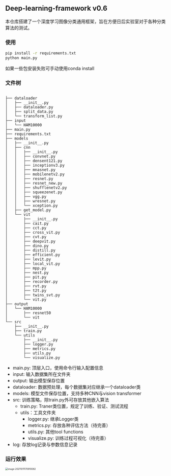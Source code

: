 ## Deep-learning-framework v0.6

本仓库搭建了一个深度学习图像分类通用框架，旨在方便日后实验室对于各种分类算法的测试。

### 使用

```bash
pip install -r requirements.txt
python main.py
```

如果一些包安装失败可手动使用conda install

### 文件树

```

├── dataloader
│   ├── __init__.py
│   ├── dataloader.py
│   ├── split_data.py
│   └── transform_list.py
├── input
│   └── HAM10000
├── main.py
├── requirements.txt
├── models
│   ├── __init__.py
│   ├── cnn
│   │   ├── __init__.py
│   │   ├── convnet.py
│   │   ├── densent121.py
│   │   ├── inceptionv3.py
│   │   ├── mnasnet.py
│   │   ├── mobilenetv2.py
│   │   ├── resnet.py
│   │   ├── resnet_new.py
│   │   ├── shufflenetv2.py
│   │   ├── squeezenet.py
│   │   ├── vgg.py
│   │   ├── wresnet.py
│   │   └── xception.py
│   ├── get_model.py
│   └── vit
│       ├── __init__.py
│       ├── cait.py
│       ├── cct.py
│       ├── cross_vit.py
│       ├── cvt.py
│       ├── deepvit.py
│       ├── dino.py
│       ├── distill.py
│       ├── efficient.py
│       ├── levit.py
│       ├── local_vit.py
│       ├── mpp.py
│       ├── nest.py
│       ├── pit.py
│       ├── recorder.py
│       ├── rvt.py
│       ├── t2t.py
│       ├── twins_svt.py
│       └── vit.py
├── output
│   └── HAM10000
│       ├── resnet50
│       └── vit
└── src
    ├── __init__.py
    ├── train.py
    └── utils
        ├── __init__.py
        ├── logger.py
        ├── metrics.py
        ├── utils.py
        └── visualize.py
```

- main.py: 顶层入口，使用命令行输入配置信息
- input: 输入数据集所在文件夹
- output: 输出模型保存位置
- dataloader: 数据预处理，每个数据集对应继承一个dataloader类
- models: 模型文件保存位置，支持多种CNN与vision transformer
- src: 训练策略，除train.py外可存放其他嵌入算法
  - train.py: Traner类位置，规定了训练、验证、测试流程
  - utils：工具文件夹
    - logger.py: 继承Logger类
    - metrics.py: 存放各种评估方法（待完善）
    - utils.py: 其他tool functions
    - visualize.py: 训练过程可视化（待完善）
- log: 存放log记录与参数信息记录

### 运行效果

<img src="http://xiangkun-img.oss-cn-shenzhen.aliyuncs.com/20211011170910.png" alt="image-20211011170910082" style="zoom:50%;" />
